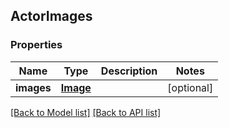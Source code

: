 ## ActorImages

### Properties
Name | Type | Description | Notes
------------ | ------------- | ------------- | -------------
**images** | [**Image**](#Image) |  | [optional] 

[[Back to Model list]](#documentation-for-models) [[Back to API list]](#documentation-for-api-endpoints)


